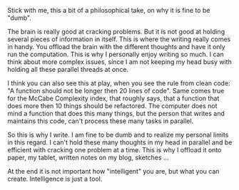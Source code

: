 Stick with me, this a bit of a philosophical take, on why it is fine to be "dumb".

The brain is really good at cracking problems. But it is not good at holding several pieces of information in itself. This is where the writing really comes in handy. You offload the brain with the different thoughts and have it only run the computation. This is why I personally enjoy writing so much. I can think about more complex issues, since I am not keeping my head busy with holding all these parallel threads at once.

I think you can also see this at play, when you see the rule from clean code: "A function should not be longer then 20 lines of code".
Same comes true for the McCabe Complexity index, that roughly says, that a function that does more then 10 things should be refactored. The computer does not mind a function that does this many things, but the person that writes and maintains this code, can't process these many tasks in parallel.

So this is why I write. I am fine to be dumb and to realize my personal limits in this regard. I can't hold these many thoughts in my head in parallel and be efficient with cracking one problem at a time. This is why I offload it onto paper, my tablet, written notes on my blog, sketches ...

At the end it is not important how "intelligent" you are, but what you can create. Intelligence is just a tool.